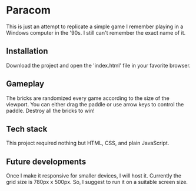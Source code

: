 # Paracom

  This is just an attempt to replicate a simple game I remember playing in a Windows computer in the '90s. I still can't remember the exact name of it.

## Installation

  Download the project and open the 'index.html' file in your favorite browser.

## Gameplay

  The bricks are randomized every game according to the size of the viewport. You can either drag the paddle or use arrow keys to control the paddle. Destroy all the bricks to win!

## Tech stack

  This project required nothing but HTML, CSS, and plain JavaScript.

## Future developments

  Once I make it responsive for smaller devices, I will host it. Currently the grid size is 780px x 500px. So, I suggest to run it on a suitable screen size.